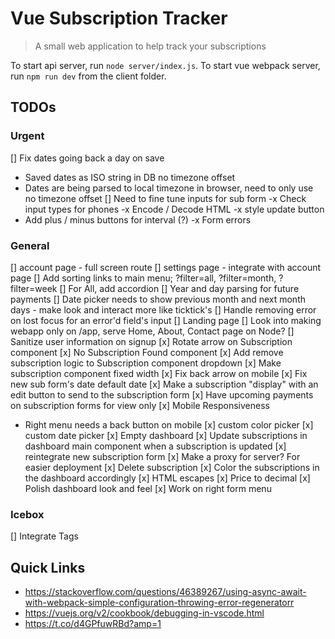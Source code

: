 # Vue Subscription Tracker

> A small web application to help track your subscriptions 

To start api server, run `node server/index.js`.
To start vue webpack server, run `npm run dev` from the client folder.

## TODOs
### Urgent

[] Fix dates going back a day on save 
- Saved dates as ISO string in DB no timezone offset
- Dates are being parsed to local timezone in browser, need to only use no timezone offset
[] Need to fine tune inputs for sub form
-x Check input types for phones
-x Encode / Decode HTML
-x style update button
- Add plus / minus buttons for interval (?)
-x Form errors

### General

[] account page - full screen route
  [] settings page - integrate with account page
[] Add sorting links to main menu; ?filter=all, ?filter=month, ?filter=week
  [] For All, add accordion
[] Year and day parsing for future payments
[] Date picker needs to show previous month and next month days - make look and interact more like ticktick's
[] Handle removing error on lost focus for an error'd field's input
[] Landing page
[] Look into making webapp only on /app, serve Home, About, Contact page on Node?
[] Sanitize user information on signup
[x] Rotate arrow on Subscription component
[x] No Subscription Found component
[x] Add remove subscription logic to Subscription component dropdown
[x] Make subscription component fixed width
[x] Fix back arrow on mobile
[x] Fix new sub form's date default date
[x] Make a subscription "display" with an edit button to send to the subscription form
[x] Have upcoming payments on subscription forms for view only
[x] Mobile Responsiveness 
- Right menu needs a back button on mobile
[x] custom color picker
[x] custom date picker
[x] Empty dashboard 
[x] Update subscriptions in dashboard main component when a subscription is updated
[x] reintegrate new subscription form
[x] Make a proxy for server? For easier deployment
[x] Delete subscription
[x] Color the subscriptions in the dashboard accordingly
[x] HTML escapes
[x] Price to decimal
[x] Polish dashboard look and feel
  [x] Work on right form menu

### Icebox
[] Integrate Tags

## Quick Links
- https://stackoverflow.com/questions/46389267/using-async-await-with-webpack-simple-configuration-throwing-error-regeneratorr
- https://vuejs.org/v2/cookbook/debugging-in-vscode.html
- https://t.co/d4GPfuwRBd?amp=1